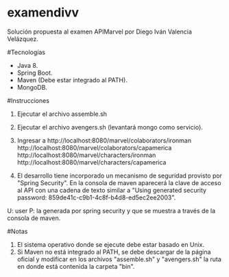 ﻿# examendivv
Solución propuesta al examen APIMarvel por Diego Iván Valencia Velázquez.

#Tecnologías
- Java 8.
- Spring Boot.
- Maven (Debe estar integrado al PATH).
- MongoDB.

#Instrucciones
1. Ejecutar el archivo assemble.sh
2. Ejecutar el archivo avengers.sh (levantará mongo como servicio).
3. Ingresar a
    http://localhost:8080/marvel/colaborators/ironman
    http://localhost:8080/marvel/colaborators/capamerica
    http://localhost:8080/marvel/characters/ironman
    http://localhost:8080/marvel/characters/capamerica

4. El desarrollo tiene incorporado un mecanismo de seguridad provisto por "Spring Security".
En la consola de maven aparecerá la clave de acceso al API con una cadena de texto similar a
"Using generated security password: 859de41c-c9b1-4c8f-b4d8-ed5ec2ee2003".

U: user
P: la generada por spring security y que se muestra a través de la consola de maven.

#Notas
1. El sistema operativo donde se ejecute debe estar basado en Unix.
2. Si Maven no está integrado al PATH, se debe descargar de la página oficial y modificar en los archivos "assemble.sh" y "avengers.sh" la ruta en donde está contenida la carpeta "bin".
